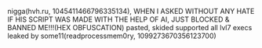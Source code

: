 nigga(hvh.ru, 1045411466796335134), WHEN I ASKED WITHOUT ANY HATE IF HIS SCRIPT WAS MADE WITH THE HELP OF AI, JUST BLOCKED & BANNED ME!!!(HEX OBFUSCATION)
pasted, skided
supported all lvl7 execs
leaked by some11(readprocessmem0ry, 1099273670356123700)
